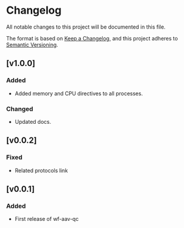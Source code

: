 # Changelog
All notable changes to this project will be documented in this file.

The format is based on [Keep a Changelog](https://keepachangelog.com/en/1.0.0/),
and this project adheres to [Semantic Versioning](https://semver.org/spec/v2.0.0.html).

## [v1.0.0]
### Added
- Added memory and CPU directives to all processes.

### Changed
- Updated docs.

## [v0.0.2]
### Fixed
- Related protocols link

## [v0.0.1]
### Added
- First release of wf-aav-qc
